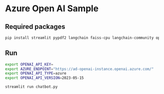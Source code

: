 # Azure Open AI Sample

## Required packages

````bash
pip install streamlit pypdf2 langchain faiss-cpu langchain-community openai tiktoken langchain-openai
````

## Run

````bash 
export OPENAI_API_KEY=
export AZURE_ENDPOINT="https://ad-openai-instance.openai.azure.com/"
export OPENAI_API_TYPE=azure
export OPENAI_API_VERSION=2023-05-15

streamlit run chatbot.py
````

